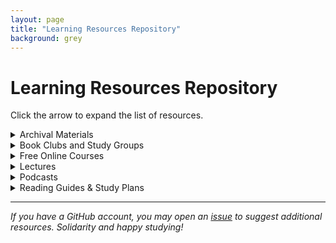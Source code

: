 ```yaml
---
layout: page
title: "Learning Resources Repository"
background: grey
---
```


# Learning Resources Repository
Click the arrow to expand the list of resources.

<details markdown="1">
<summary>Archival Materials</summary>

- [Lady Izdihar's Soviet Archive](https://ladyizdihar.com/){:target="_blank"}
   
</details>

<details markdown="1">
<summary>Book Clubs and Study Groups</summary>

- [Kansas Socialist Book Club](https://kssocialistbookclub.com/home){:target="_blank"}
- [Marxist-Leninist Reading Hub](https://www.mlreadinghub.org/){:target="_blank"}
  
</details>

<details markdown="1">
<summary>Free Online Courses</summary>

- [Socialism 101](https://www.socialism101.com/){:target="_blank"}
- [Hillsdale College's Marxism, Socialism, and Communism Course](https://online.hillsdale.edu/courses/promo/marxism-socialism-communism){:target="_blank"}
- [TsinghuaX: Introduction to Mao Zedong Thought](https://www.edx.org/learn/communist-china/tsinghua-university-introduction-to-mao-zedong-thought-mao-ze-dong-si-xiang-gai-lun){:target="_blank"}

</details>

<details markdown="1">
<summary>Lectures</summary>

- [Gabriel Rockhill, "Liberalism and Fascism: The State of American Politics"](https://www.youtube.com/watch?v=y2iJLGI2AP4){:target="_blank"} (April 18, 2025, Kansas State University)
- [Gabriel Rockhill, "Are Fascism and Liberalism Partners in Capitalist Crime?"](https://www.youtube.com/watch?v=Vnn_bWDmizw){:target="_blank"} (January 28, 2024)
- [Marxism](https://www.youtube.com/playlist?list=PLq-kUiXssVioxBWwToyN3Apqd8f_a7mCC){:target="_blank"} (Youtube Lecture Series by Dr. Taimur Rahman)
   
</details>

<details markdown="1">
<summary>Podcasts</summary>

> **How to use this list**  
> Start with the topic that grabs you—then sample a few shows to find the tone and depth you like. Many release bonus content on Patreon; the links below all point to free public feeds.

#### Theory & Philosophy
- [What's Left of Philosophy](https://www.leftofphilosophy.com/){:target="_blank"}
- [Theory & Philosophy](https://theoretician.podbean.com/){:target="_blank"}
- [Why Theory](https://podcasts.apple.com/us/podcast/why-theory/id1299863834){:target="_blank"}
- [Marx Madness](https://open.spotify.com/show/7fMDBjIjMdrU5PYm3zXP25){:target="_blank"}
- [Socialism For All](https://open.spotify.com/show/3byqQVsdTzhE2dOsnAUmK5){:target="_blank"}
- [Red Menace](https://redmenace.libsyn.com/){:target="_blank"}
- [Red Library](https://redlibrary.libsyn.com/){:target="_blank"}

##### Post-structural / Critical Theory
- [Acid Horizon](https://www.acidhorizonpodcast.com/){:target="_blank"}
- [Machinic Unconscious Happy Hour](https://podcasts.apple.com/us/podcast/machinic-unconscious-happy-hour/id1234384916){:target="_blank"}
- [Žižek & So On](https://open.spotify.com/show/5zMFV8I4HQRKHUoqW2O3db){:target="_blank"}
- [Lost Futures: A Mark Fisher Podcast](https://open.spotify.com/show/0EnwNGZijCDZVIl5JtjwGT){:target="_blank"}
- [Deleuze & Guattari Quarantine Collective](https://open.spotify.com/show/5A4fvYbVTuCxVLnnrofTcR){:target="_blank"}

#### History
- [Guerrilla History](https://guerrillahistory.libsyn.com/){:target="_blank"}
- [Fourth Reich Archaeology](https://open.spotify.com/show/1DxF75sQhiSyvSUgoqsnqA){:target="_blank"}
- [Labor Jawn](https://www.laborjawn.com/){:target="_blank"}
- [Empire Files](https://podcasts.apple.com/us/podcast/empire-files/id1332127325){:target="_blank"}
- [Blowback](https://blowback.show/){:target="_blank"}
- [5-4](https://www.fivefourpod.com/){:target="_blank"} *(Supreme Court history)*
- [Groundings](https://groundings.simplecast.com/){:target="_blank"}
- [Real Dictators](https://www.noiser.com/real-dictators){:target="_blank"}
- [Revolutions](https://podcasts.apple.com/us/podcast/revolutions/id703889772){:target="_blank"}
- [Lions Led By Donkeys](https://open.spotify.com/show/1Vw8AeyqBCI6R94FK3GBw9){:target="_blank"}
- [What A Hell of a Way to Die](https://open.spotify.com/show/1XEfRCDbLKOB8naNbICU6q){:target="_blank"}

#### Current Events & Commentary
- [Upstream](https://www.upstreampodcast.org/){:target="_blank"}
- [Revolutionary Left Radio](https://revolutionaryleftradio.libsyn.com/){:target="_blank"}
- [Party Girls](https://open.spotify.com/show/71ESqg33NRlEPmDxjbg4rO){:target="_blank"}
- [QAnon Anonymous](https://open.spotify.com/show/6qAmVJsQW0k51ZJ9bDZyZd){:target="_blank"}
- [TrueAnon](https://podcast.trueanon.com/){:target="_blank"}
- [Trillbilly Workers' Party](https://podcasts.apple.com/us/podcast/trillbilly-workers-party/id1227003413){:target="_blank"}
- [Trashfuture](https://trashfuture.co.uk/){:target="_blank"}
- [Well There's Your Problem](https://podcasts.apple.com/us/podcast/well-there-s-your-problem/id1487829595){:target="_blank"}
- [Kill James Bond](https://killjamesbond.com/){:target="_blank"}
- [Chapo Trap House](https://www.chapotraphouse.com/){:target="_blank"}
- [Novara Media](https://podcast.novaramedia.com/){:target="_blank"}
- [Know Your Enemy](https://podcasts.apple.com/us/podcast/know-your-enemy/id1462703434){:target="_blank"}
- [Death Panel](https://www.deathpanel.net/){:target="_blank"}
- [Citations Needed](https://citationsneeded.libsyn.com/){:target="_blank"}
- [Democracy Now!](https://www.democracynow.org/pages/help/podcasting){:target="_blank"} *(daily news)*

#### Culture, Comedy & Pop-Ed
- [If Books Could Kill](https://podcasts.apple.com/us/podcast/if-books-could-kill/id1651876897){:target="_blank"}
- [Behind the Bastards](https://www.iheart.com/podcast/105-behind-the-bastards-29236323/){:target="_blank"}
- [It Could Happen Here](https://www.iheart.com/podcast/105-it-could-happen-here-30717896/){:target="_blank"}
- [Cool People Who Did Cool Stuff](https://www.iheart.com/podcast/1119-cool-people-who-did-cool-96003360/){:target="_blank"}
- [Weird Little Guys](https://podcasts.apple.com/us/podcast/weird-little-guys/id1760218611){:target="_blank"}
- [The Blindboy Podcast](https://shows.acast.com/blindboy){:target="_blank"}
- [The Alexei Sayle Podcast](https://audioboom.com/channels/5038428-the-alexei-sayle-podcast){:target="_blank"}

#### Ecology & Tech
- [Poor Prole's Almanac](https://podcasts.apple.com/us/podcast/the-poor-proles-almanac/id1523042499){:target="_blank"}
- [Tech Won't Save Us](https://techwontsave.us/){:target="_blank"}

#### Anti-Fascism / Security
- [Live Like the World Is Dying](https://www.liveliketheworldisdying.com/){:target="_blank"}
- [I Don't Speak German](https://podcasts.apple.com/us/podcast/i-dont-speak-german/id1449848509){:target="_blank"}
- [Hood Politics](https://www.iheart.com/podcast/1119-hood-politics-with-prop-81527703/){:target="_blank"}

#### True-Crime / Politics Hybrid
- [Sunder](https://podcasts.apple.com/us/podcast/sunder/id1650059141){:target="_blank"} *(sporadic)*
- [Real Dictators](https://www.noiser.com/real-dictators){:target="_blank"}

#### Movement Media & Interview Shows
- [Green and Red](https://greenandredpodcast.org/){:target="_blank"}
- [Millennials Are Killing Capitalism](https://millennialsarekillingcapitalism.libsyn.com/){:target="_blank"}
- [The Antifada](https://podcasts.apple.com/us/podcast/the-antifada/id1372879721){:target="_blank"}
- [Aufhebunga Bunga](https://bungacast.com/){:target="_blank"}
- [Poor Prole's Almanac](https://podcasts.apple.com/us/podcast/the-poor-proles-almanac/id1523042499){:target="_blank"} *(listed above under Ecology)*

#### Misc. / Edge Picks
- [Conspirituality](https://www.conspirituality.net/){:target="_blank"} *(critiquing New-Age conspiracies)*

</details>

<details markdown="1">
<summary>Reading Guides & Study Plans</summary>

- [Beginner's Guide to Marxism](https://www.marxists.org/subject/students/index.htm){:target="_blank"}
- [Introduction to Marxist Dialectics](../learning-resources/marxistdialectics){:target="_blank"}
- [Marxism-Leninism-Maoism Basic Course](https://foreignlanguages.press/colorful-classics/marxism-leninism-maoism-basic-course-english/){:target="_blank"}
- [Basic Marx-Lenin Study Plan](../learning-resources/marxleninbasics){:target="_blank"}
- [Marxism-Leninism Study Guide](https://marxistleninist.wordpress.com/study-guide/){:target="_blank"}
- [Revolutionary Communists of America reading guides for selected texts](https://communistusa.org/marxist-theory/reading-guides/){:target="_blank"}
- [From Marx to Mao](http://marx2mao.com/RG.html){:target="_blank"}

</details>

---
*If you have a GitHub account, you may open an [issue](https://github.com/flinthillsdsa/resources/issues) to suggest additional resources. Solidarity and happy studying!*
